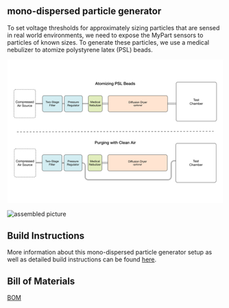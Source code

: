##  mono-dispersed particle generator

To set voltage thresholds for approximately sizing particles that are sensed in real world environments, we need to expose the MyPart sensors to particles of known sizes. To generate these particles, we use a medical nebulizer to atomize polystyrene latex (PSL) beads.

![block diagram](../images/diagram_nebulizer.png "block diagram of particle generator")

![assembled picture](../images/nebulizer.jpg "image of nebulizing setup")

## Build Instructions

More information about this mono-dispersed particle generator setup as well as detailed build instructions can be found [here](http://www.instructables.com/id/How-to-Build-a-Monodisperse-Particle-Generator-for/). 

## Bill of Materials

[BOM](https://docs.google.com/spreadsheets/d/1qyP5fldau5yDtOjCsOBKHUKptpTI_-H6egNNXXvY-Kw/edit?usp=sharing "link for bill of materials")

 
